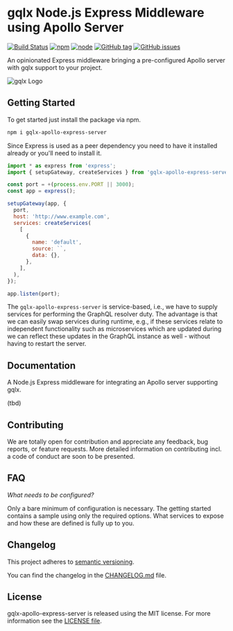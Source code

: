 # gqlx Node.js Express Middleware using Apollo Server

[![Build Status](https://travis-ci.org/graphql-extended/gqlx-apollo-express-server.svg?branch=master)](https://travis-ci.org/graphql-extended/gqlx-apollo-express-server)
[![npm](https://img.shields.io/npm/v/gqlx-apollo-express-server.svg)](https://www.npmjs.com/package/gqlx-apollo-express-server)
[![node](https://img.shields.io/node/v/gqlx-apollo-express-server.svg)](https://www.npmjs.com/package/gqlx-apollo-express-server)
[![GitHub tag](https://img.shields.io/github/tag/graphql-extended/gqlx-apollo-express-server.svg)](https://github.com/graphql-extended/gqlx-apollo-express-server/releases)
[![GitHub issues](https://img.shields.io/github/issues/graphql-extended/gqlx-apollo-express-server.svg)](https://github.com/graphql-extended/gqlx-apollo-express-server/issues)

An opinionated Express middleware bringing a pre-configured Apollo server with gqlx support to your project.

![gqlx Logo](https://github.com/graphql-extended/gqlx-spec/raw/master/logo.png)

## Getting Started

To get started just install the package via npm.

```bash
npm i gqlx-apollo-express-server
```

Since Express is used as a peer dependency you need to have it installed already or you'll need to install it.

```js
import * as express from 'express';
import { setupGateway, createServices } from 'gqlx-apollo-express-server';

const port = +(process.env.PORT || 3000);
const app = express();

setupGateway(app, {
  port,
  host: 'http://www.example.com',
  services: createServices(
    [
      {
        name: 'default',
        source: ``,
        data: {},
      },
    ],
  ),
});

app.listen(port);
```

The `gqlx-apollo-express-server` is service-based, i.e., we have to supply services for performing the GraphQL resolver duty. The advantage is that we can easily swap services during runtime, e.g., if these services relate to independent functionality such as microservices which are updated during we can reflect these updates in the GraphQL instance as well - without having to restart the server.

## Documentation

A Node.js Express middleware for integrating an Apollo server supporting gqlx.

(tbd)

## Contributing

We are totally open for contribution and appreciate any feedback, bug reports, or feature requests. More detailed information on contributing incl. a code of conduct are soon to be presented.

## FAQ

*What needs to be configured?*

Only a bare minimum of configuration is necessary. The getting started contains a sample using only the required options. What services to expose and how these are defined is fully up to you.

## Changelog

This project adheres to [semantic versioning](https://semver.org).

You can find the changelog in the [CHANGELOG.md](CHANGELOG.md) file.

## License

gqlx-apollo-express-server is released using the MIT license. For more information see the [LICENSE file](LICENSE).
